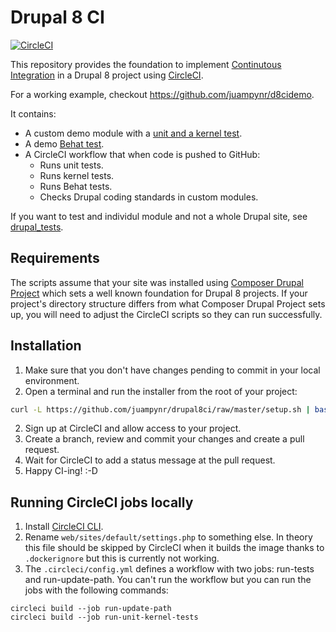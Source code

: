 # Drupal 8 CI

[![CircleCI](https://circleci.com/gh/juampynr/drupal8ci.svg?style=svg)](https://circleci.com/gh/juampynr/drupal8ci)

This repository provides the foundation to implement [Continutous Integration](https://en.wikipedia.org/wiki/Continuous_integration) in a Drupal 8
project using [CircleCI](https://circleci.com/).

For a working example, checkout https://github.com/juampynr/d8cidemo.

It contains:

- A custom demo module with a [unit and a kernel test](web/modules/custom/demo_module/tests/src).
- A demo [Behat test](tests).
- A CircleCI workflow that when code is pushed to GitHub:
    * Runs unit tests.
    * Runs kernel tests.
    * Runs Behat tests.
    * Checks Drupal coding standards in custom modules.

If you want to test and individul module and not a whole Drupal site, see
[drupal_tests](https://github.com/deviantintegral/drupal_tests).

## Requirements

The scripts assume that your site was installed using [Composer Drupal Project](https://github.com/drupal-composer/drupal-project)
which sets a well known foundation for Drupal 8 projects. If your project's directory
structure differs from what Composer Drupal Project sets up, you will need to
adjust the CircleCI scripts so they can run successfully.

## Installation

1. Make sure that you don't have changes pending to commit in your local environment.
2. Open a terminal and run the installer from the root of your project:
```bash
curl -L https://github.com/juampynr/drupal8ci/raw/master/setup.sh | bash
```
2. Sign up at CircleCI and allow access to your project.
3. Create a branch, review and commit your changes and create a pull request.
4. Wait for CircleCI to add a status message at the pull request.
5. Happy CI-ing! :-D

## Running CircleCI jobs locally

1. Install [CircleCI CLI](https://circleci.com/docs/2.0/local-jobs/#installing-the-cli-locally).
2. Rename `web/sites/default/settings.php` to something else. In theory this file
   should be skipped by CircleCI when it builds the image thanks to `.dockerignore` but
   this is currently not working.
3. The `.circleci/config.yml` defines a workflow with two jobs: run-tests and run-update-path.
   You can't run the workflow but you can run the jobs with the following commands:

```
circleci build --job run-update-path
circleci build --job run-unit-kernel-tests
```
